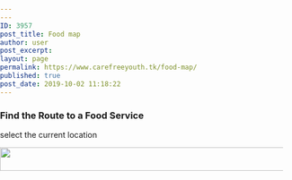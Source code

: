 ```yaml
---
---
ID: 3957
post_title: Food map
author: user
post_excerpt:
layout: page
permalink: https://www.carefreeyouth.tk/food-map/
published: true
post_date: 2019-10-02 11:18:22
---
```

<h3>Find the Route to a Food Service</h3>		
		<p>select the current location</p>		
			<!DOCTYPE html>
<html>
  <head>
    <meta charset='utf-8' />
    <title>Food map</title>
    <meta name='viewport' content='initial-scale=1,maximum-scale=1,user-scalable=no' />
    <link href='https://api.tiles.mapbox.com/mapbox-gl-js/v1.4.0/mapbox-gl.css' rel='stylesheet' />
    <link rel='stylesheet' href='https://api.mapbox.com/mapbox-gl-js/plugins/mapbox-gl-directions/v4.0.2/mapbox-gl-directions.css' type='text/css' />
    <style>
      body {
        margin: 0;
        padding: 0;
      }
      #map {
        position: relative;
        top: 0;
        bottom: 0;
        width: 100%;
      }
    </style>
  </head>
  <body>
  </body>
</html>		
										<img width="1024" height="42" src="https://www.carefreeyouth.tk/wp-content/uploads/2019/10/捕获-1024x42.png" alt="" srcset="https://www.carefreeyouth.tk/wp-content/uploads/2019/10/捕获-1024x42.png 1024w, https://www.carefreeyouth.tk/wp-content/uploads/2019/10/捕获-300x12.png 300w, https://www.carefreeyouth.tk/wp-content/uploads/2019/10/捕获-768x32.png 768w, https://www.carefreeyouth.tk/wp-content/uploads/2019/10/捕获.png 1306w" sizes="(max-width: 1024px) 100vw, 1024px" />